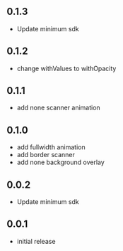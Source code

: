 ## 0.1.3

* Update minimum sdk

## 0.1.2

* change withValues to withOpacity

## 0.1.1

* add none scanner animation

## 0.1.0

* add fullwidth animation
* add border scanner
* add none background overlay

## 0.0.2

* Update minimum sdk

## 0.0.1

* initial release